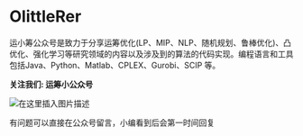 # OlittleRer


运小筹公众号是致力于分享运筹优化(LP、MIP、NLP、随机规划、鲁棒优化)、凸优化、强化学习等研究领域的内容以及涉及到的算法的代码实现。编程语言和工具包括Java、Python、Matlab、CPLEX、Gurobi、SCIP 等。


**关注我们:  运筹小公众号**


![在这里插入图片描述](https://img-blog.csdnimg.cn/20201214000806951.png)



有问题可以直接在公众号留言，小编看到后会第一时间回复
